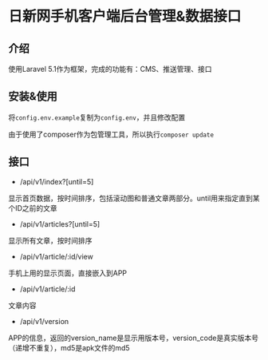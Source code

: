 # 日新网手机客户端后台管理&数据接口

介绍
----

使用Laravel 5.1作为框架，完成的功能有：CMS、推送管理、接口


安装&使用
----

将```config.env.example```复制为```config.env```，并且修改配置

由于使用了composer作为包管理工具，所以执行```composer update```

接口
----

 - /api/v1/index?[until=5]
 
 显示首页数据，按时间排序，包括滚动图和普通文章两部分。until用来指定直到某个ID之前的文章
 
 - /api/v1/articles?[until=5]
 
 显示所有文章，按时间排序
 
 - /api/v1/article/:id/view
 
 手机上用的显示页面，直接嵌入到APP
 
 - /api/v1/article/:id
 
 文章内容
 
 - /api/v1/version
 
 APP的信息，返回的version_name是显示用版本号，version_code是真实版本号（递增不重复），md5是apk文件的md5